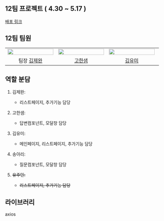 ## 12팀 프로젝트 ( 4.30 ~ 5.17 )
[배포 링크](https://open-mind-12team.netlify.app/)

## 12팀 팀원

<div align="center">
<table>
  <tr>
    <td>
      <img src="https://avatars.githubusercontent.com/u/162148781?v=4?size=100" width="150px" height="15%"/>
    </td>
    <td>
      <img src="https://avatars.githubusercontent.com/u/155063714?v=4?size=100" width="150px" height="15%"/>
    </td>
    <td>
      <img src="https://avatars.githubusercontent.com/u/116349476?v=4??size=100" width="150px" height="15%"/>
    </td>
    <td>
      <img src="https://avatars.githubusercontent.com/u/151397326?v=4?size=100" width="150px" height="15%"/>
    </td>
  </tr>
  <tr>
    <td align="center">
      팀장
      <a href="https://github.com/Berrnuda">
      김제완
      </a>
    </td>
    <td align="center">
      <a href="https://github.com/gohansaem92">
      고한샘
      </a>
    </td>
    <td align="center">
      <a href="https://github.com/yumi-kim-0827">
      김유미
      </a>
    </td>
    <td align="center">
      <a href="https://github.com/tabbyworld">
        송아리
      </a>
    </tr>
</table>
</div>

## 역할 분담
<div>
  <ol>
    <li>
      <p>김제완:</p>
      <ul>
        <li>리스트페이지, 추가기능 담당</li>
      </ul>
    </li>
    <li>
      <p>고한샘:</p>
      <ul>
        <li>답변컴포넌트, 모달창 담당</li>
      </ul>
    </li>
    <li>
      <p>김유미:</p>
      <ul>
        <li>메인페이지, 리스트페이지, 추가기능 담당</li>
      </ul>
    </li>
    <li>
      <p>송아리:</p>
      <ul>
        <li>질문컴포넌트, 모달창 담당</li>
      </ul>
    </li>
    <li>
      <p><del>유주민:</del></p>
      <ul>
        <li><del>리스트페이지, 추가기능 담당</del></li>
      </ul>
    </li>
  </ol>
</div>

## 라이브러리
axios
